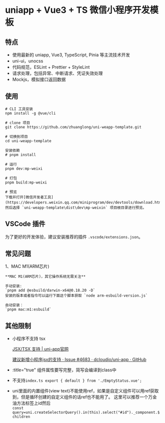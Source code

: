 # uniapp + Vue3 + TS 微信小程序开发模板

## 特点

- 使用最新的 uniapp, Vue3, TypeScript, Pinia 等主流技术开发
- uni-ui，unocss
- 代码规范，ESLint + Prettier + StyleLint
- 请求处理，包括异常、中断请求、凭证失效处理
- Mockjs，模拟接口返回数据

## 使用

```
# CLI 工具安装
npm install -g @vue/cli

# clone 项目
git clone https://github.com/zhuanglong/uni-weapp-template.git

# 切换到项目
cd uni-weapp-template

安装依赖
# pnpm install

# 运行
pnpm dev:mp-weixi

# 打包
pnpm build:mp-weixi

# 预览
下载并打开[微信开发者工具](https://developers.weixin.qq.com/miniprogram/dev/devtools/download.html)，然后选择 `uni-weapp-template\dist\dev\mp-weixin` 项目根目录进行预览。
```

## VSCode 插件

为了更好的开发体验，建议安装推荐的插件 `.vscode/extensions.json`。

## 常见问题

1、MAC M1(ARM芯片)
```
**MAC M1(ARM芯片)，其它操作系统无需关注**

手动安装: 
`pnpm add @esbuild/darwin-x64@0.18.20 -D`
安装的版本或者指令可以运行下面这个脚本获取 `node arm-esbuild-version.js`

自动安装：
`pnpm mac:m1:esbuild`
```

## 其他限制

*   小程序不支持 tsx

    [JSX/TSX 支持 | uni-app官网](https://uniapp.dcloud.net.cn/tutorial/syntax-jsx.html#jsx-tsx-%E6%94%AF%E6%8C%81)

    [建议新增小程序jsx的支持 · Issue #4683 · dcloudio/uni-app · GitHub](https://github.com/dcloudio/uni-app/issues/4683)

*   \:title="true" 组件属性要写完整，简写会编译到class中
*   不支持`index.ts export { default } from './EmptyStatus.vue';`
*   uni里面的内置组件(view text)不能使用ref，如果是自定义组件可以用ref获取到，但是循环创建的自定义组件的话ref也不能用了。 这里可以推荐一个万金油方法标签上id然后\
    `const query=uni.createSelectorQuery().in(this).select("#id")._component.$children`
